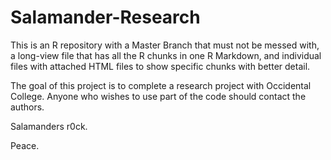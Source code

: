 # Salamander-Research

This is an R repository with a Master Branch that must not be messed with, a long-view file that has all the R chunks in one R Markdown, and individual files with attached HTML files to show specific chunks with better detail. 

The goal of this project is to complete a research project with Occidental College. Anyone who wishes to use part of the code should contact the authors. 

Salamanders r0ck.

Peace.
